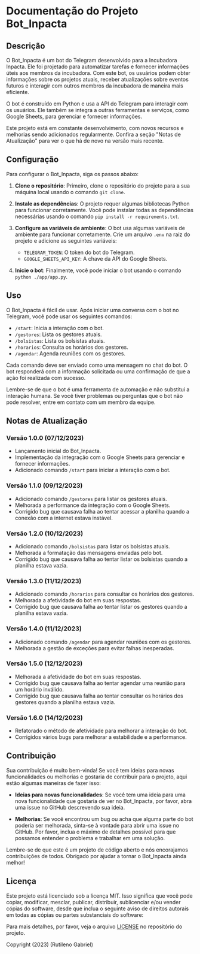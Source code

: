 # Documentação do Projeto Bot_Inpacta

## Descrição

O Bot_Inpacta é um bot do Telegram desenvolvido para a Incubadora Inpacta. Ele foi projetado para automatizar tarefas e fornecer informações úteis aos membros da incubadora. Com este bot, os usuários podem obter informações sobre os projetos atuais, receber atualizações sobre eventos futuros e interagir com outros membros da incubadora de maneira mais eficiente.

O bot é construído em Python e usa a API do Telegram para interagir com os usuários. Ele também se integra a outras ferramentas e serviços, como Google Sheets, para gerenciar e fornecer informações.

Este projeto está em constante desenvolvimento, com novos recursos e melhorias sendo adicionados regularmente. Confira a seção "Notas de Atualização" para ver o que há de novo na versão mais recente.

## Configuração

Para configurar o Bot_Inpacta, siga os passos abaixo:

1. **Clone o repositório**: Primeiro, clone o repositório do projeto para a sua máquina local usando o comando `git clone`.

2. **Instale as dependências**: O projeto requer algumas bibliotecas Python para funcionar corretamente. Você pode instalar todas as dependências necessárias usando o comando `pip install -r requirements.txt`.

3. **Configure as variáveis de ambiente**: O bot usa algumas variáveis de ambiente para funcionar corretamente. Crie um arquivo `.env` na raiz do projeto e adicione as seguintes variáveis:
    - `TELEGRAM_TOKEN`: O token do bot do Telegram.
    - `GOOGLE_SHEETS_API_KEY`: A chave da API do Google Sheets.

4. **Inicie o bot**: Finalmente, você pode iniciar o bot usando o comando `python ./app/app.py`.

## Uso

O Bot_Inpacta é fácil de usar. Após iniciar uma conversa com o bot no Telegram, você pode usar os seguintes comandos:

- `/start`: Inicia a interação com o bot.
- `/gestores`: Lista os gestores atuais.
- `/bolsistas`: Lista os bolsistas atuais.
- `/horarios`: Consulta os horários dos gestores.
- `/agendar`: Agenda reuniões com os gestores.

Cada comando deve ser enviado como uma mensagem no chat do bot. O bot responderá com a informação solicitada ou uma confirmação de que a ação foi realizada com sucesso.

Lembre-se de que o bot é uma ferramenta de automação e não substitui a interação humana. Se você tiver problemas ou perguntas que o bot não pode resolver, entre em contato com um membro da equipe.

## Notas de Atualização

### Versão 1.0.0 (07/12/2023)

- Lançamento inicial do Bot_Inpacta.
- Implementação da integração com o Google Sheets para gerenciar e fornecer informações.
- Adicionado comando `/start` para iniciar a interação com o bot.

### Versão 1.1.0 (09/12/2023)

- Adicionado comando `/gestores` para listar os gestores atuais.
- Melhorada a performance da integração com o Google Sheets.
- Corrigido bug que causava falha ao tentar acessar a planilha quando a conexão com a internet estava instável.

### Versão 1.2.0 (10/12/2023)

- Adicionado comando `/bolsistas` para listar os bolsistas atuais.
- Melhorada a formatação das mensagens enviadas pelo bot.
- Corrigido bug que causava falha ao tentar listar os bolsistas quando a planilha estava vazia.

### Versão 1.3.0 (11/12/2023)

- Adicionado comando `/horarios` para consultar os horários dos gestores.
- Melhorada a afetividade do bot em suas respostas.
- Corrigido bug que causava falha ao tentar listar os gestores quando a planilha estava vazia.

### Versão 1.4.0 (11/12/2023)

- Adicionado comando `/agendar` para agendar reuniões com os gestores.
- Melhorada a gestão de exceções para evitar falhas inesperadas.

### Versão 1.5.0 (12/12/2023)

- Melhorada a afetividade do bot em suas respostas.
- Corrigido bug que causava falha ao tentar agendar uma reunião para um horário inválido.
- Corrigido bug que causava falha ao tentar consultar os horários dos gestores quando a planilha estava vazia.

### Versão 1.6.0 (14/12/2023)

- Refatorado o método de afetividade para melhorar a interação do bot.
- Corrigidos vários bugs para melhorar a estabilidade e a performance.

## Contribuição

Sua contribuição é muito bem-vinda! Se você tem ideias para novas funcionalidades ou melhorias e gostaria de contribuir para o projeto, aqui estão algumas maneiras de fazer isso:

- **Ideias para novas funcionalidades**: Se você tem uma ideia para uma nova funcionalidade que gostaria de ver no Bot_Inpacta, por favor, abra uma issue no GitHub descrevendo sua ideia.

- **Melhorias**: Se você encontrou um bug ou acha que alguma parte do bot poderia ser melhorada, sinta-se à vontade para abrir uma issue no GitHub. Por favor, inclua o máximo de detalhes possível para que possamos entender o problema e trabalhar em uma solução.

Lembre-se de que este é um projeto de código aberto e nós encorajamos contribuições de todos. Obrigado por ajudar a tornar o Bot_Inpacta ainda melhor!

## Licença

Este projeto está licenciado sob a licença MIT. Isso significa que você pode copiar, modificar, mesclar, publicar, distribuir, sublicenciar e/ou vender cópias do software, desde que inclua o seguinte aviso de direitos autorais em todas as cópias ou partes substanciais do software:


Para mais detalhes, por favor, veja o arquivo [LICENSE](LICENSE) no repositório do projeto.

Copyright (2023) (Rutileno Gabriel)
